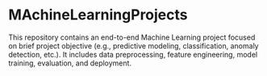 # MAchineLearningProjects
This repository contains an end-to-end Machine Learning project focused on brief project objective (e.g., predictive modeling, classification, anomaly detection, etc.). It includes data preprocessing, feature engineering, model training, evaluation, and deployment.
